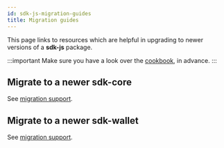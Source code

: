 ```yaml
---
id: sdk-js-migration-guides
title: Migration guides
---
```


[comment]: # (mx-exclude-file)

This page links to resources which are helpful in upgrading to newer versions of a **sdk-js** package.

:::important
Make sure you have a look over the [cookbook](/sdk-and-tools/sdk-js/sdk-js-cookbook), in advance.
:::

## Migrate to a newer sdk-core

See [migration support](https://github.com/multiversx/mx-sdk-js-core/issues?q=label:migration).

## Migrate to a newer sdk-wallet

See [migration support](https://github.com/multiversx/mx-sdk-js-wallet/issues?q=label:migration).
